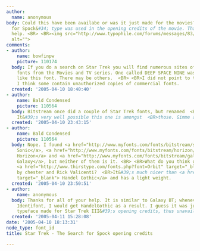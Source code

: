 ```yaml
---
author:
  name: anonymous
body: Could this have been availabe or was it just made for the movies? The &#34;Search
  for Spock&#34; type was used in the opening credits of the movie. Thanks for any
  help. <BR> <BR><img src="http://www.typophile.com/forums/messages/83/69305.jpg"
  alt="">
comments:
- author:
    name: bowfinpw
    picture: 110174
  body: If you do a search on Star Trek you will find numerous sites offering various
    fonts from the Movies and TV series. One called DEEP SPACE NINE was made to look
    like this font. There may be others.  <BR> <BR>I did not point to the sites, because
    I think some contain unauthorized copies of commercial fonts.
  created: '2005-04-10 18:40:40'
- author:
    name: Bald Condensed
    picture: 110564
  body: Bitstream once did a couple of Star Trek fonts, but renamed  <BR>them afterwards.
    It&#39;s very well possible this one is amongst  <BR>those. Gimme a minnit.
  created: '2005-04-10 23:43:15'
- author:
    name: Bald Condensed
    picture: 110564
  body: Nope. I found <a href="http://www.myfonts.com/fonts/bitstream/sonic/" target="_blank">
    Sonic</a>, <a href="http://www.myfonts.com/fonts/bitstream/horizon/" target="_blank">
    Horizon</a> and <a href="http://www.myfonts.com/fonts/bitstream/galaxy/" target="_blank">
    Galaxy</a>, but neither of them is it. <BR> <BR>What do you think of Thirstype&#39;s
    <a href="http://www.thirstype.com/fonts.php?font=Orbit" target="_blank"> Orbit</a>
    by chester and Rick Valicenti?  <BR>It&#39;s much nicer than <a href="http://www.myfonts.com/fonts/linotype/handel-gothic/"
    target="_blank"> Handel Gothic</a> and has a light weight.
  created: '2005-04-10 23:50:51'
- author:
    name: anonymous
  body: Thanks for all of your help. It is similar to Galaxy BT; whenever I tried
    Identifont, I would get HandelGothic as a result. I guess it was just a custom
    typeface made for Star Trek III&#39;s opening credits, thus unavailable for all.
  created: '2005-04-11 15:28:08'
date: '2005-04-10 18:13:31'
node_type: font_id
title: Star Trek - The Search for Spock opening credits

---
```

